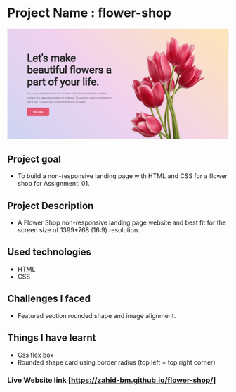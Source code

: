 # Project Name : flower-shop

![alt text](images/project-heighlight.png)

## Project goal

* To build a non-responsive landing page with HTML and CSS for a flower shop for Assignment: 01. 

## Project Description

* A Flower Shop non-responsive landing page website and best fit for the screen size of 1399*768 (16:9) resolution.

## Used technologies

* HTML
* CSS

## Challenges I faced

* Featured section rounded shape and image alignment.

## Things I have learnt

* Css flex box
* Rounded shape card using border radius (top left + top right corner)

### Live Website link [https://zahid-bm.github.io/flower-shop/]
